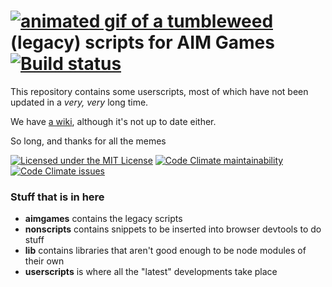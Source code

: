# [![animated gif of a tumbleweed](https://i.imgur.com/1WhhtdH.gif)](https://i.imgur.com/1WhhtdH.gif) (legacy) scripts for AIM Games [![Build status](https://ci.appveyor.com/api/projects/status/d3wcdbxowut925bk/branch/master?svg=true)](https://ci.appveyor.com/project/uwx/aimgames/branch/master)
This repository contains some userscripts, most of which have not been updated in a _very, very_ long time.

We have [a wiki](https://github.com/cravxx/aimgames/wiki/), although it's not up to date either.

So long, and thanks for all the memes

[![Licensed under the MIT License](https://img.shields.io/badge/license-MIT-blue.svg)](LICENSE.md)
[![Code Climate maintainability](https://img.shields.io/codeclimate/maintainability/HulaSamsquanch/aimgames)]((https://codeclimate.com/github/HulaSamsquanch/aimgames))
[![Code Climate issues](https://img.shields.io/codeclimate/issues/HulaSamsquanch/aimgames?label=code%20climate%20issues)]((https://codeclimate.com/github/HulaSamsquanch/aimgames))

### Stuff that is in here

* **aimgames** contains the legacy scripts
* **nonscripts** contains snippets to be inserted into browser devtools to do stuff
* **lib** contains libraries that aren't good enough to be node modules of their own
* **userscripts** is where all the "latest" developments take place
